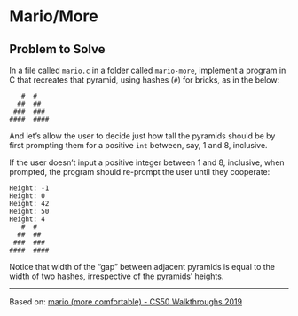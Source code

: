 # Mario/More

## Problem to Solve

In a file called ```mario.c``` in a folder called ```mario-more```, implement a program in C that recreates that pyramid, using hashes (```#```) for bricks, as in the below:
```
   #  #
  ##  ##
 ###  ###
####  ####
```
And let’s allow the user to decide just how tall the pyramids should be by first prompting them for a positive ```int``` between, say, 1 and 8, inclusive.

If the user doesn’t input a positive integer between 1 and 8, inclusive, when prompted, the program should re-prompt the user until they cooperate:
```
Height: -1
Height: 0
Height: 42
Height: 50
Height: 4
   #  #
  ##  ##
 ###  ###
####  ####
```
Notice that width of the “gap” between adjacent pyramids is equal to the width of two hashes, irrespective of the pyramids’ heights.

---
Based on: [mario (more comfortable) - CS50 Walkthroughs 2019](https://www.youtube.com/watch?v=FzN9RAjYG_Q "https://www.youtube.com/watch?v=FzN9RAjYG_Q")
